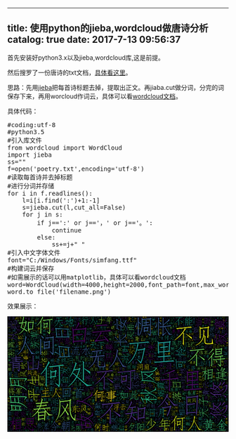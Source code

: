 
---
title: 使用python的jieba,wordcloud做唐诗分析
catalog: true
date: 2017-7-13 09:56:37
---

首先安装好python3.x以及jieba,wordcloud库,这是前提。

然后搜罗了一份唐诗的txt文档，<a href="/img/uploads/2017/07/poetry.txt">具体看这里</a>。

思路：先用<a href="https://github.com/fxsjy/jieba">jieba</a>把每首诗标题去掉，提取出正文。再jiaba.cut做分词，分完的词保存下来，再用worcloud作词云，具体可以看<a href="http://amueller.github.io/word_cloud/index.html">wordcloud文档</a>。<!--more-->

具体代码：
<pre>#coding:utf-8
#python3.5
#引入库文件
from wordcloud import WordCloud
import jieba
ss=""
f=open('poetry.txt',encoding='utf-8')
#读取每首诗并去掉标题
#进行分词并存储
for i in f.readlines():
    l=i[i.find(':')+1:-1]
    s=jieba.cut(l,cut_all=False)
    for j in s:
        if j==':' or j=='，' or j=='。':
            continue
        else:
            ss+=j+" "
#引入中文字体文件
font="C:/Windows/Fonts/simfang.ttf"
#构建词云并保存
#如需展示的话可以用matplotlib，具体可以看wordcloud文档
word=WordCloud(width=4000,height=2000,font_path=font,max_words=2000,max_font_size=500).generate(ss)
word.to_file('filename.png')</pre>
效果展示：

<a href="/img/uploads/2017/07/xxn.png"><img class="alignnone wp-image-319 size-large" src="/img/uploads/2017/07/xxn-1024x512.png" alt="" width="525" height="263" /></a>

&nbsp;
